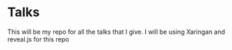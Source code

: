 # Talks

This will be my repo for all the talks that I give. I will be using Xaringan and reveal.js for this repo
